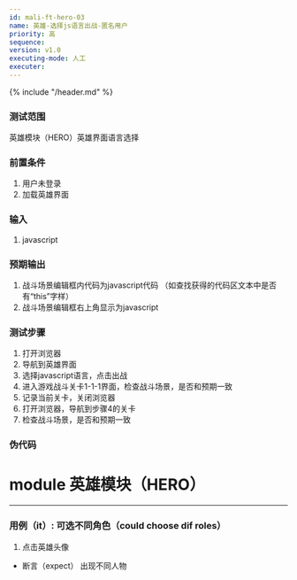 ```yaml
---
id: mali-ft-hero-03
name: 英雄-选择js语言出战-匿名用户
priority: 高
sequence: 
version: v1.0
executing-mode: 人工
executer:  
---
```


{% include "/header.md" %}

### 测试范围
  英雄模块（HERO）英雄界面语言选择

### 前置条件
1. 用户未登录
2. 加载英雄界面

### 输入
1. javascript

### 预期输出
1. 战斗场景编辑框内代码为javascript代码 （如查找获得的代码区文本中是否有“this”字样）
2. 战斗场景编辑框右上角显示为javascript

### 测试步骤
  1. 打开浏览器
  2. 导航到英雄界面
  3. 选择javascript语言，点击出战
  4. 进入游戏战斗关卡1-1-1界面，检查战斗场景，是否和预期一致
  5. 记录当前关卡，关闭浏览器
  6. 打开浏览器，导航到步骤4的关卡
  7. 检查战斗场景，是否和预期一致



### 伪代码
# module 英雄模块（HERO）

***

### 用例（it）: 可选不同角色（could choose dif roles）
1. 点击英雄头像
* 断言（expect） 出现不同人物

